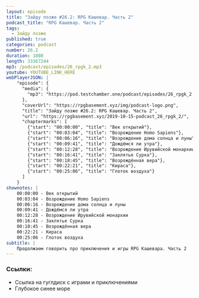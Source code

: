```yaml
---
layout: episode
title: "Зайду позже #26.2: RPG Кашевар. Часть 2"
podcast_title: "RPG Кашевар. Часть 2"
tags:
  - Зайду позже
published: true
categories: podcast
number: 26.2
duration: 1808
length: 33367244
mp3: /podcast/episodes/26_rpgk_2.mp3
youtube: YOUTUBE_LINK_HERE
webPlayerJSON: |
    "episode": {
      "media": {
        "mp3": "https://pod.testchamber.one/podcast/episodes/26_rpgk_2.mp3"
      },
      "coverUrl": "https://rpgbasement.xyz/img/podcast-logo.png",
      "title": "Зайду позже #26.2: RPG Кашевар. Часть 2",
      "url": "https://rpgbasement.xyz/2019-10-15-podcast_26_rpgk_2/",
      "chaptermarks": [
        {"start": "00:00:00", "title": "Век открытий"},
        {"start": "00:03:04", "title": "Возрождение Homo Sapiens"},
        {"start": "00:06:16", "title": "Возрождение дома солнца и луны"},
        {"start": "00:09:41", "title": "Дождёмся ли утра"},
        {"start": "00:12:28", "title": "Возрождение Ирувийской монархии"},
        {"start": "00:16:41", "title": "Заклятье Сурка"},
        {"start": "00:18:45", "title": "Возрождённая вера"},
        {"start": "00:22:21", "title": "Кираса"},
        {"start": "00:25:06", "title": "Глоток воздуха"}
      ]
    }
shownotes: |
    00:00:00 - Век открытий  
    00:03:04 - Возрождение Homo Sapiens  
    00:06:16 - Возрождение дома солнца и луны  
    00:09:41 - Дождёмся ли утра  
    00:12:28 - Возрождение Ирувийской монархии  
    00:16:41 - Заклятье Сурка  
    00:18:45 - Возрождённая вера  
    00:22:21 - Кираса  
    00:25:06 - Глоток воздуха  
subtitle: |
    Продолжаем говорить про приключения и игры RPG Кашевара. Часть 2
---
```


### Ссылки:  
- Ссылка на гуглдиск с играми и приключениями
- Глубокое синее море
